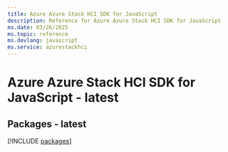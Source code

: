 ```yaml
---
title: Azure Azure Stack HCI SDK for JavaScript
description: Reference for Azure Azure Stack HCI SDK for JavaScript
ms.date: 03/26/2025
ms.topic: reference
ms.devlang: javascript
ms.service: azurestackhci
---
```

# Azure Azure Stack HCI SDK for JavaScript - latest
## Packages - latest
[!INCLUDE [packages](azure-stack-hci-index.md)]